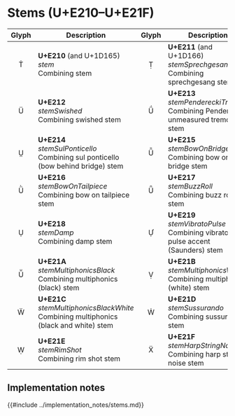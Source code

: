 Stems (U+E210–U+E21F)
=====================

| **Glyph** | **Description** | **Glyph** | **Description**
| :-------: | --------------- | :-------: | ---------------
|<span class="bravura_large">&#xe210;</span> | **U+E210** (and U+1D165)<br/>*stem*<br/>Combining stem | <span class="bravura_large">&#xe211;</span> | **U+E211** (and U+1D166)<br/>*stemSprechgesang*<br/>Combining sprechgesang stem
|<span class="bravura_large">&#xe212;</span> | **U+E212**<br/>*stemSwished*<br/>Combining swished stem | <span class="bravura_large">&#xe213;</span> | **U+E213**<br/>*stemPendereckiTremolo*<br/>Combining Penderecki unmeasured tremolo stem
|<span class="bravura_large">&#xe214;</span> | **U+E214**<br/>*stemSulPonticello*<br/>Combining sul ponticello (bow behind bridge) stem | <span class="bravura_large">&#xe215;</span> | **U+E215**<br/>*stemBowOnBridge*<br/>Combining bow on bridge stem
|<span class="bravura_large">&#xe216;</span> | **U+E216**<br/>*stemBowOnTailpiece*<br/>Combining bow on tailpiece stem | <span class="bravura_large">&#xe217;</span> | **U+E217**<br/>*stemBuzzRoll*<br/>Combining buzz roll stem
|<span class="bravura_large">&#xe218;</span> | **U+E218**<br/>*stemDamp*<br/>Combining damp stem | <span class="bravura_large">&#xe219;</span> | **U+E219**<br/>*stemVibratoPulse*<br/>Combining vibrato pulse accent (Saunders) stem
|<span class="bravura_large">&#xe21a;</span> | **U+E21A**<br/>*stemMultiphonicsBlack*<br/>Combining multiphonics (black) stem | <span class="bravura_large">&#xe21b;</span> | **U+E21B**<br/>*stemMultiphonicsWhite*<br/>Combining multiphonics (white) stem
|<span class="bravura_large">&#xe21c;</span> | **U+E21C**<br/>*stemMultiphonicsBlackWhite*<br/>Combining multiphonics (black and white) stem | <span class="bravura_large">&#xe21d;</span> | **U+E21D**<br/>*stemSussurando*<br/>Combining sussurando stem
|<span class="bravura_large">&#xe21e;</span> | **U+E21E**<br/>*stemRimShot*<br/>Combining rim shot stem | <span class="bravura_large">&#xe21f;</span> | **U+E21F**<br/>*stemHarpStringNoise*<br/>Combining harp string noise stem

Implementation notes
---------------------

{{#include ../implementation_notes/stems.md}}